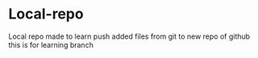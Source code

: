 # Local-repo
Local repo made to learn push added files from git to new repo of github
this is for learning branch